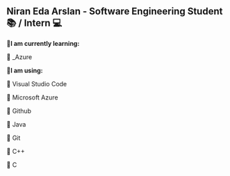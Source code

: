 ## **Niran Eda Arslan -  Software Engineering Student :books: / Intern :computer:** ##



:red_circle:**I am currently learning:** 


:small_blue_diamond:
_Azure 


:red_circle:**I am using:**

:small_blue_diamond:
Visual Studio Code

:small_blue_diamond:
Microsoft Azure

:small_blue_diamond:
Github

:small_blue_diamond:
Java

:small_blue_diamond:
Git

:small_blue_diamond:
C++

:small_blue_diamond:
C

